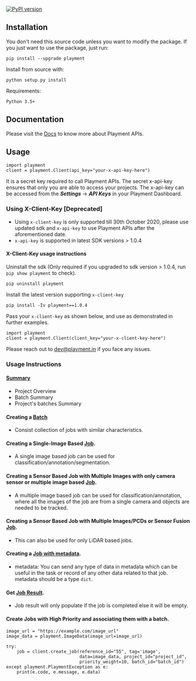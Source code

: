 [![PyPI version](https://badge.fury.io/py/playment.svg)](https://badge.fury.io/py/playment)
## Installation
You don't need this source code unless you want to modify the package. If you just want to use the package, just run:

```
pip install --upgrade playment
```

Install from source with:

```
python setup.py install
```

Requirements:

```
Python 3.5+
```

## Documentation
Please visit the [Docs](https://docs.playment.io) to know more about Playment APIs.

## Usage
```
import playment
client = playment.Client(api_key="your-x-api-key-here")
```
It is a secret key required to call Playment APIs. The secret x-api-key ensures that only you are able to access your projects.
The x-api-key can be accessed from the ***Settings*** -> ***API Keys*** in your Playment Dashboard.


### Using X-Client-Key [Deprecated]
* Using `x-client-key` is only supported till 30th October 2020, please use updated sdk and `x-api-key` to use Playment APIs after the aforementioned date.
* `x-api-key` is supported in latest SDK versions > 1.0.4 


#### X-Client-Key usage instructions
Uninstall the sdk (Only required if you upgraded to sdk version > 1.0.4, run ` pip show playment` to check).
```
pip uninstall playment
``` 

Install the latest version supporting `x-client-key`
```
pip install -Iv playment==1.0.4
```

Pass your `x-client-key` as shown below, and use as demonstrated in further examples. 
```
import playment
client = playment.Client(client_key="your-x-client-key-here")
```
Please reach out to [dev@playment.in](mailto:dev.playment.io) if you face any issues.


### Usage Instructions


#### [Summary](https://github.com/crowdflux/playment-sdk-python/blob/master/examples/summary.py)
* Project Overview
* Batch Summary
* Project's batches Summary


#### Creating a [Batch](https://github.com/crowdflux/playment-sdk-python/blob/master/examples/batch_creation.py)
* Consist collection of jobs with similar characteristics.


#### Creating a Single-Image Based [Job](https://github.com/crowdflux/playment-sdk-python/blob/master/examples/image_job_creation.py).
* A single image based job can be used for classification/annotation/segmentation.


#### Creating a Sensor Based Job with Multiple Images with only camera sensor or multiple image based [Job](https://github.com/crowdflux/playment-sdk-python/blob/master/examples/video_job_creation.py).
* A multiple image based job can be used for classification/annotation, where all the images of the job are from a single camera and objects are needed to be tracked.


#### Creating a Sensor Based Job with Multiple Images/PCDs or Sensor Fusion [Job](https://github.com/crowdflux/playment-sdk-python/blob/master/examples/sensor_job_creation.py).
* This can also be used for only LiDAR based jobs.

#### Creating a [Job with metadata](https://github.com/crowdflux/playment-sdk-python/blob/master/examples/job_creation_with_metadata.py).
* metadata: You can send any type of data in metadata which can be useful in the task or record of any other data related to               that job. metadata should be a type `dict`.


#### Get [Job Result](https://github.com/crowdflux/playment-sdk-python/blob/master/examples/job_result.py).
* Job result will only populate if the job is completed else it will be empty.


#### Create Jobs with High Priority and associating them with a batch.
```
image_url = "https://example.com/image_url"
image_data = playment.ImageData(image_url=image_url)

try:
    job = client.create_job(reference_id="55", tag='image',
                            data=image_data, project_id="project_id",
                            priority_weight=10, batch_id="batch_id")
except playment.PlaymentException as e:
    print(e.code, e.message, e.data)
```
